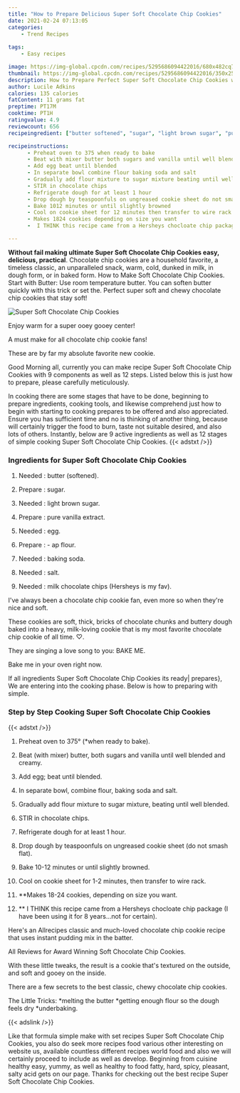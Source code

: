 ```yaml
---
title: "How to Prepare Delicious Super Soft Chocolate Chip Cookies"
date: 2021-02-24 07:13:05
categories:
    - Trend Recipes
    
tags:
    - Easy recipes

image: https://img-global.cpcdn.com/recipes/5295686094422016/680x482cq70/super-soft-chocolate-chip-cookies-recipe-main-photo.jpg
thumbnail: https://img-global.cpcdn.com/recipes/5295686094422016/350x250cq70/super-soft-chocolate-chip-cookies-recipe-main-photo.jpg
description: How to Prepare Perfect Super Soft Chocolate Chip Cookies with 9 ingredients and 12 stages of easy cooking.
author: Lucile Adkins
calories: 135 calories
fatContent: 11 grams fat
preptime: PT17M
cooktime: PT1H
ratingvalue: 4.9
reviewcount: 656
recipeingredient: ["butter softened", "sugar", "light brown sugar", "pure vanilla extract", "egg", " ap flour", "baking soda", "salt", "milk chocolate chips Hersheys is my fav"]

recipeinstructions: 
      - Preheat oven to 375 when ready to bake 
      - Beat with mixer butter both sugars and vanilla until well blended and creamy 
      - Add egg beat until blended 
      - In separate bowl combine flour baking soda and salt 
      - Gradually add flour mixture to sugar mixture beating until well blended 
      - STIR in chocolate chips 
      - Refrigerate dough for at least 1 hour 
      - Drop dough by teaspoonfuls on ungreased cookie sheet do not smash flat 
      - Bake 1012 minutes or until slightly browned 
      - Cool on cookie sheet for 12 minutes then transfer to wire rack 
      - Makes 1824 cookies depending on size you want 
      -  I THINK this recipe came from a Hersheys chocloate chip package I have been using it for 8 yearsnot for certain

---
```




**Without fail making ultimate Super Soft Chocolate Chip Cookies easy, delicious, practical**. Chocolate chip cookies are a household favorite, a timeless classic, an unparalleled snack, warm, cold, dunked in milk, in dough form, or in baked form. How to Make Soft Chocolate Chip Cookies. Start with Butter: Use room temperature butter. You can soften butter quickly with this trick or set the. Perfect super soft and chewy chocolate chip cookies that stay soft!


![Super Soft Chocolate Chip Cookies](https://img-global.cpcdn.com/recipes/5295686094422016/680x482cq70/super-soft-chocolate-chip-cookies-recipe-main-photo.jpg "Super Soft Chocolate Chip Cookies")



Enjoy warm for a super ooey gooey center!

A must make for all chocolate chip cookie fans!

These are by far my absolute favorite new cookie.


Good Morning all, currently you can make recipe Super Soft Chocolate Chip Cookies with 9 components as well as 12 steps. Listed below this is just how to prepare, please carefully meticulously.

In cooking there are some stages that have to be done, beginning to prepare ingredients, cooking tools, and likewise comprehend just how to begin with starting to cooking prepares to be offered and also appreciated. Ensure you has sufficient time and no is thinking of another thing, because will certainly trigger the food to burn, taste not suitable desired, and also lots of others. Instantly, below are 9 active ingredients as well as 12 stages of simple cooking Super Soft Chocolate Chip Cookies.
{{< adstxt />}}

### Ingredients for Super Soft Chocolate Chip Cookies


1. Needed  : butter (softened).

1. Prepare  : sugar.

1. Needed  : light brown sugar.

1. Prepare  : pure vanilla extract.

1. Needed  : egg.

1. Prepare  : - ap flour.

1. Needed  : baking soda.

1. Needed  : salt.

1. Needed  : milk chocolate chips (Hersheys is my fav).


I&#39;ve always been a chocolate chip cookie fan, even more so when they&#39;re nice and soft.

These cookies are soft, thick, bricks of chocolate chunks and buttery dough baked into a heavy, milk-loving cookie that is my most favorite chocolate chip cookie of all time. ♡.

They are singing a love song to you: BAKE ME.

Bake me in your oven right now.


If all ingredients Super Soft Chocolate Chip Cookies its ready| prepares}, We are entering into the cooking phase. Below is how to preparing with simple.

### Step by Step Cooking Super Soft Chocolate Chip Cookies

{{< adstxt />}}


1. Preheat oven to 375° (*when ready to bake).



1. Beat (with mixer) butter, both sugars and vanilla until well blended and creamy.



1. Add egg; beat until blended.



1. In separate bowl, combine flour, baking soda and salt.



1. Gradually add flour mixture to sugar mixture, beating until well blended.



1. STIR in chocolate chips.



1. Refrigerate dough for at least 1 hour.



1. Drop dough by teaspoonfuls on ungreased cookie sheet (do not smash flat).



1. Bake 10-12 minutes or until slightly browned.



1. Cool on cookie sheet for 1-2 minutes, then transfer to wire rack.



1. **Makes 18-24 cookies, depending on size you want.



1. ** I THINK this recipe came from a Hersheys chocloate chip package (I have been using it for 8 years...not for certain).




Here&#39;s an Allrecipes classic and much-loved chocolate chip cookie recipe that uses instant pudding mix in the batter.

All Reviews for Award Winning Soft Chocolate Chip Cookies.

With these little tweaks, the result is a cookie that&#39;s textured on the outside, and soft and gooey on the inside.

There are a few secrets to the best classic, chewy chocolate chip cookies.

The Little Tricks: *melting the butter *getting enough flour so the dough feels dry *underbaking.


{{< adslink />}}

Like that formula simple make with set recipes Super Soft Chocolate Chip Cookies, you also do seek more recipes food various other interesting on website us, available countless different recipes world food and also we will certainly proceed to include as well as develop. Beginning from cuisine healthy easy, yummy, as well as healthy to food fatty, hard, spicy, pleasant, salty acid gets on our page. Thanks for checking out the best recipe Super Soft Chocolate Chip Cookies.
